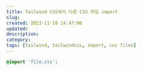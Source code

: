 ```yaml
---
title: Tailwind CSS에서 다른 CSS 파일 import
slug:
created: 2023-11-19 14:47:00
updated:
description:
category:
tags: [tailwind, tailwindcss, import, css files]
---
```


```css
@import 'file.css';
```
